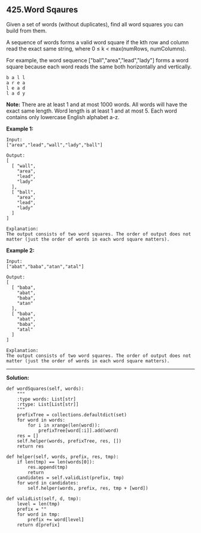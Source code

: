 ## 425.Word Sqaures

Given a set of words (without duplicates), find all word squares you can build from them.

A sequence of words forms a valid word square if the kth row and column read the exact same string, where 0 ≤ k < max(numRows, numColumns).

For example, the word sequence ["ball","area","lead","lady"] forms a word square because each word reads the same both horizontally and vertically.

    b a l l
    a r e a
    l e a d
    l a d y
**Note:**
There are at least 1 and at most 1000 words.
All words will have the exact same length.
Word length is at least 1 and at most 5.
Each word contains only lowercase English alphabet a-z.

**Example 1:**

    Input:
    ["area","lead","wall","lady","ball"]

    Output:
    [
      [ "wall",
        "area",
        "lead",
        "lady"
      ],
      [ "ball",
        "area",
        "lead",
        "lady"
      ]
    ]

    Explanation:
    The output consists of two word squares. The order of output does not matter (just the order of words in each word square matters).
**Example 2:**

    Input:
    ["abat","baba","atan","atal"]

    Output:
    [
      [ "baba",
        "abat",
        "baba",
        "atan"
      ],
      [ "baba",
        "abat",
        "baba",
        "atal"
      ]
    ]

    Explanation:
    The output consists of two word squares. The order of output does not matter (just the order of words in each word square matters).
    
---
**Solution:**














































































    def wordSquares(self, words):
        """
        :type words: List[str]
        :rtype: List[List[str]]
        """
        prefixTree = collections.defaultdict(set)
        for word in words:
            for i in xrange(len(word)):
                prefixTree[word[:i]].add(word)
        res = []
        self.helper(words, prefixTree, res, [])
        return res
    
    def helper(self, words, prefix, res, tmp):
        if len(tmp) == len(words[0]):
            res.append(tmp)
            return 
        candidates = self.validList(prefix, tmp)
        for word in candidates:
            self.helper(words, prefix, res, tmp + [word])
            
    def validList(self, d, tmp):
        level = len(tmp)
        prefix = ""
        for word in tmp:
            prefix += word[level]
        return d[prefix]